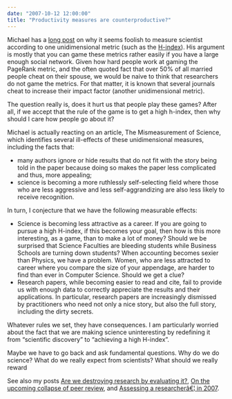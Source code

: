 ```yaml
---
date: "2007-10-12 12:00:00"
title: "Productivity measures are counterproductive?"
---
```




Michael has a [long post](https://expert-opinion.blogspot.com/2007/10/measuring-science.html) on why it seems foolish to measure scientist according to one unidimensional metric (such as the [H-index](https://en.wikipedia.org/wiki/H-index)). His argument is mostly that you can game these metrics rather easily if you have a large enough social network. Given how hard people work at gaming the PageRank metric, and the often quoted fact that over 50% of all married people cheat on their spouse, we would be naive to think that researchers do not game the metrics. For that matter, it is known that several journals cheat to increase their impact factor (another unidimensional metric).

The question really is, does it hurt us that people play these games? After all, if we accept that the rule of the game is to get a high h-index, then why should I care how people go about it?

Michael is actually reacting on an article, The Mismeasurement of Science, which identifies several ill-effects of these unidimensional measures, including the facts that:

- many authors ignore or hide results that do not fit with the story being told in the paper because doing so makes the paper less complicated and thus, more appealing;
- science is becoming a more ruthlessly self-selecting field where those who are less aggressive and less self-aggrandizing are also less likely to receive recognition.


In turn, I conjecture that we have the following measurable effects:

- Science is becoming less attractive as a career. If you are going to pursue a high H-index, if this becomes your goal, then how is this more interesting, as a game, than to make a lot of money? Should we be surprised that Science Faculties are bleeding students while Business Schools are turning down students? When accounting becomes sexier than Physics, we have a problem. Women, who are less attracted to career where you compare the size of your appendage, are harder to find than ever in Computer Science. Should we get a clue?
- Research papers, while becoming easier to read and cite, fail to provide us with enough data to correctly appreciate the results and their applications. In particular, research papers are increasingly dismissed by practitioners who need not only a nice story, but also the full story, including the dirty secrets.


Whatever rules we set, they have consequences. I am particularly worried about the fact that we are making science uninteresting by redefining it from &ldquo;scientific discovery&rdquo; to &ldquo;achieving a high H-index&rdquo;. 

Maybe we have to go back and ask fundamental questions. Why do we do science? What do we really expect from scientists? What should we really reward

See also my posts [Are we destroying research by evaluating it?](http://www.daniel-lemire.com/blog/archives/2007/04/16/are-we-destroying-research-by-evaluating-it/), [On the upcoming collapse of peer review](/lemire/blog/2007/08/06/on-the-upcoming-collapse-of-peer-review/), and [Assessing a researcherâ€¦ in 2007](/lemire/blog/2007/10/05/assessing-a-researcher-in-2007/).

